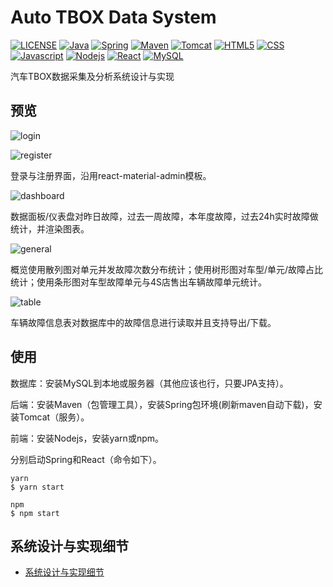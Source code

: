 # Auto TBOX Data System

[![LICENSE](https://img.shields.io/badge/License-MIT-%23FF4D5B.svg?style=flat-square)](LICENSE)
[![Java](https://img.shields.io/badge/Java-v1.8-brown.svg?style=flat-square)](https://github.com/DolorHunter/AutoTBOXDataSystem)
[![Spring](https://img.shields.io/badge/Spring-v2.4.0-green.svg?style=flat-square)](https://github.com/DolorHunter/AutoTBOXDataSystem)
[![Maven](https://img.shields.io/badge/Maven-v3.6.3-yellow.svg?style=flat-square)](https://github.com/DolorHunter/AutoTBOXDataSystem)
[![Tomcat](https://img.shields.io/badge/Tomcat-v7.0.94-darkgreen.svg?style=flat-square)](https://github.com/DolorHunter/AutoTBOXDataSystem)
[![HTML5](https://img.shields.io/badge/HTML-5-red.svg?style=flat-square)](https://github.com/DolorHunter/AutoTBOXDataSystem)
[![CSS](https://img.shields.io/badge/CSS-3-blue.svg?style=flat-square)](https://github.com/DolorHunter/AutoTBOXDataSystem)
[![Javascript](https://img.shields.io/badge/Javascript-v1.8.5-orange.svg?style=flat-square)](https://github.com/DolorHunter/AutoTBOXDataSystem)
[![Nodejs](https://img.shields.io/badge/Nodejs-v14.15.1-lightgreen.svg?style=flat-square)](https://github.com/DolorHunter/AutoTBOXDataSystem)
[![React](https://img.shields.io/badge/React-v17.0.1-lightblue.svg?style=flat-square)](https://github.com/DolorHunter/AutoTBOXDataSystem)
[![MySQL](https://img.shields.io/badge/MySQL-v8.0.22-lightgrey.svg?style=flat-square)](https://github.com/DolorHunter/AutoTBOXDataSystem)

汽车TBOX数据采集及分析系统设计与实现

## 预览

![login](https://res.cloudinary.com/dfb5w2ccj/image/upload/v1617179631/blog/2021-03-31_162335_qvhgeh.webp)

![register](https://res.cloudinary.com/dfb5w2ccj/image/upload/v1617179631/blog/2021-03-31_162321_bfzbyb.webp)

登录与注册界面，沿用react-material-admin模板。

![dashboard](https://res.cloudinary.com/dfb5w2ccj/image/upload/v1617179632/blog/2021-03-31_160707_wfvliq.webp)

数据面板/仪表盘对昨日故障，过去一周故障，本年度故障，过去24h实时故障做统计，并渲染图表。

![general](https://res.cloudinary.com/dfb5w2ccj/image/upload/v1617179631/blog/2021-03-31_160731_d7wnsr.webp)

概览使用散列图对单元并发故障次数分布统计；使用树形图对车型/单元/故障占比统计；使用条形图对车型故障单元与4S店售出车辆故障单元统计。

![table](https://res.cloudinary.com/dfb5w2ccj/image/upload/v1617179631/blog/2021-03-31_162249_vwiity.webp)

车辆故障信息表对数据库中的故障信息进行读取并且支持导出/下载。

## 使用

数据库：安装MySQL到本地或服务器（其他应该也行，只要JPA支持）。

后端：安装Maven（包管理工具），安装Spring包环境(刷新maven自动下载)，安装Tomcat（服务）。

前端：安装Nodejs，安装yarn或npm。

分别启动Spring和React（命令如下）。

```plain
yarn
$ yarn start

npm
$ npm start
```

## 系统设计与实现细节

- [系统设计与实现细节](README.wiki)

